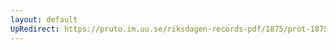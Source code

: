 ```yaml
---
layout: default
UpRedirect: https://pruto.im.uu.se/riksdagen-records-pdf/1875/prot-1875--ak--004/prot-1875--ak--004_011.pdf
---
```

